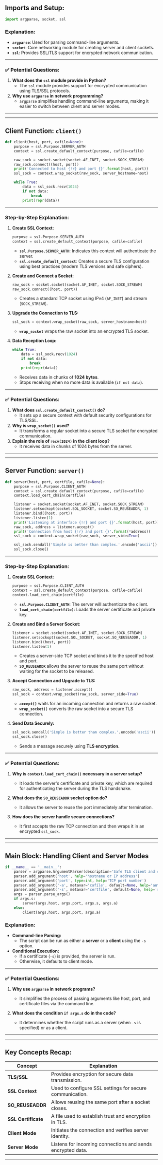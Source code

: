 ## **Imports and Setup:**
```python
import argparse, socket, ssl
```

### **Explanation:**
- **`argparse`**: Used for parsing command-line arguments.
- **`socket`**: Core networking module for creating server and client sockets.
- **`ssl`**: Provides SSL/TLS support for encrypted network communication.

---

### ✅ **Potential Questions:**
1. **What does the `ssl` module provide in Python?**
   - The `ssl` module provides support for encrypted communication using TLS/SSL protocols.
2. **Why use `argparse` in network programming?**
   - `argparse` simplifies handling command-line arguments, making it easier to switch between client and server modes.

---

---

## **Client Function: `client()`**
```python
def client(host, port, cafile=None):
    purpose = ssl.Purpose.SERVER_AUTH
    context = ssl.create_default_context(purpose, cafile=cafile)

    raw_sock = socket.socket(socket.AF_INET, socket.SOCK_STREAM)
    raw_sock.connect((host, port))
    print('Connected to host {!r} and port {}'.format(host, port))
    ssl_sock = context.wrap_socket(raw_sock, server_hostname=host)

    while True:
        data = ssl_sock.recv(1024)
        if not data:
            break
        print(repr(data))
```

---

### **Step-by-Step Explanation:**
1. **Create SSL Context:**
   ```python
   purpose = ssl.Purpose.SERVER_AUTH
   context = ssl.create_default_context(purpose, cafile=cafile)
   ```
   - **`ssl.Purpose.SERVER_AUTH`**: Indicates this context will authenticate the server.
   - **`ssl.create_default_context`**: Creates a secure TLS configuration using best practices (modern TLS versions and safe ciphers).

2. **Create and Connect a Socket:**
   ```python
   raw_sock = socket.socket(socket.AF_INET, socket.SOCK_STREAM)
   raw_sock.connect((host, port))
   ```
   - Creates a standard TCP socket using IPv4 (`AF_INET`) and stream (`SOCK_STREAM`).

3. **Upgrade the Connection to TLS:**
   ```python
   ssl_sock = context.wrap_socket(raw_sock, server_hostname=host)
   ```
   - **`wrap_socket`** wraps the raw socket into an encrypted TLS socket.

4. **Data Reception Loop:**
   ```python
   while True:
       data = ssl_sock.recv(1024)
       if not data:
           break
       print(repr(data))
   ```
   - Receives data in chunks of **1024 bytes**.
   - Stops receiving when no more data is available (`if not data`).

---

### ✅ **Potential Questions:**
1. **What does `ssl.create_default_context()` do?**
   - It sets up a secure context with default security configurations for TLS/SSL.
2. **Why is `wrap_socket()` used?**
   - It transforms a regular socket into a secure TLS socket for encrypted communication.
3. **Explain the role of `recv(1024)` in the client loop?**
   - It receives data in chunks of 1024 bytes from the server.

---

---

## **Server Function: `server()`**
```python
def server(host, port, certfile, cafile=None):
    purpose = ssl.Purpose.CLIENT_AUTH
    context = ssl.create_default_context(purpose, cafile=cafile)
    context.load_cert_chain(certfile)

    listener = socket.socket(socket.AF_INET, socket.SOCK_STREAM)
    listener.setsockopt(socket.SOL_SOCKET, socket.SO_REUSEADDR, 1)
    listener.bind((host, port))
    listener.listen(1)
    print('Listening at interface {!r} and port {}'.format(host, port))
    raw_sock, address = listener.accept()
    print('Connection from host {!r} and port {}'.format(*address))
    ssl_sock = context.wrap_socket(raw_sock, server_side=True)

    ssl_sock.sendall('Simple is better than complex.'.encode('ascii'))
    ssl_sock.close()
```

---

### **Step-by-Step Explanation:**
1. **Create SSL Context:**
   ```python
   purpose = ssl.Purpose.CLIENT_AUTH
   context = ssl.create_default_context(purpose, cafile=cafile)
   context.load_cert_chain(certfile)
   ```
   - **`ssl.Purpose.CLIENT_AUTH`**: The server will authenticate the client.
   - **`load_cert_chain(certfile)`**: Loads the server certificate and private key.

2. **Create and Bind a Server Socket:**
   ```python
   listener = socket.socket(socket.AF_INET, socket.SOCK_STREAM)
   listener.setsockopt(socket.SOL_SOCKET, socket.SO_REUSEADDR, 1)
   listener.bind((host, port))
   listener.listen(1)
   ```
   - Creates a server-side TCP socket and binds it to the specified host and port.
   - **`SO_REUSEADDR`** allows the server to reuse the same port without waiting for the socket to be released.

3. **Accept Connection and Upgrade to TLS:**
   ```python
   raw_sock, address = listener.accept()
   ssl_sock = context.wrap_socket(raw_sock, server_side=True)
   ```
   - **`accept()`** waits for an incoming connection and returns a raw socket.
   - **`wrap_socket()`** converts the raw socket into a secure TLS connection.

4. **Send Data Securely:**
   ```python
   ssl_sock.sendall('Simple is better than complex.'.encode('ascii'))
   ssl_sock.close()
   ```
   - Sends a message securely using **TLS encryption**.

---

### ✅ **Potential Questions:**
1. **Why is `context.load_cert_chain()` necessary in a server setup?**
   - It loads the server's certificate and private key, which are required for authenticating the server during the TLS handshake.

2. **What does the `SO_REUSEADDR` socket option do?**
   - It allows the server to reuse the port immediately after termination.

3. **How does the server handle secure connections?**
   - It first accepts the raw TCP connection and then wraps it in an encrypted `ssl_sock`.

---

---

## **Main Block: Handling Client and Server Modes**
```python
if __name__ == '__main__':
    parser = argparse.ArgumentParser(description='Safe TLS client and server')
    parser.add_argument('host', help='hostname or IP address')
    parser.add_argument('port', type=int, help='TCP port number')
    parser.add_argument('-a', metavar='cafile', default=None, help='authority: path to CA certificate PEM file')
    parser.add_argument('-s', metavar='certfile', default=None, help='run as server: path to server PEM file')
    args = parser.parse_args()
    if args.s:
        server(args.host, args.port, args.s, args.a)
    else:
        client(args.host, args.port, args.a)
```

### **Explanation:**
- **Command-line Parsing:** 
  - The script can be run as either a **server** or a **client** using the `-s` option.
- **Conditional Execution:** 
  - If a certificate (`-s`) is provided, the server is run.
  - Otherwise, it defaults to client mode.

---

### ✅ **Potential Questions:**
1. **Why use `argparse` in network programs?**
   - It simplifies the process of passing arguments like host, port, and certificate files via the command line.

2. **What does the condition `if args.s` do in the code?**
   - It determines whether the script runs as a server (when `-s` is specified) or as a client.

---

---

## **Key Concepts Recap:**
| Concept | Explanation |
|---------|-------------|
| **TLS/SSL** | Provides encryption for secure data transmission. |
| **SSL Context** | Used to configure SSL settings for secure communication. |
| **SO_REUSEADDR** | Allows reusing the same port after a socket closes. |
| **SSL Certificate** | A file used to establish trust and encryption in TLS. |
| **Client Mode** | Initiates the connection and verifies server identity. |
| **Server Mode** | Listens for incoming connections and sends encrypted data. |

---

